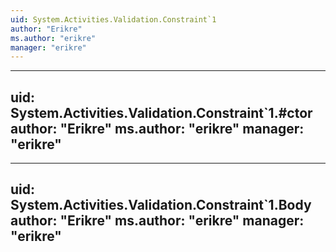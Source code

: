 ```yaml
---
uid: System.Activities.Validation.Constraint`1
author: "Erikre"
ms.author: "erikre"
manager: "erikre"
---
```


---
uid: System.Activities.Validation.Constraint`1.#ctor
author: "Erikre"
ms.author: "erikre"
manager: "erikre"
---

---
uid: System.Activities.Validation.Constraint`1.Body
author: "Erikre"
ms.author: "erikre"
manager: "erikre"
---
